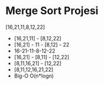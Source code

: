 # Merge Sort Projesi

[16,21,11,8,12,22] 
- [16,21,11] - [8,12,22]
- [16,21] - 11 - [8,12] - 22
- 16-21-11-8-12-22
- [16,21] - [8,11] - [12,22]
- [8,11,16,21] - [12,22]
- [8,11,12,16,21,22]
- Big-O  O(n*logn)
